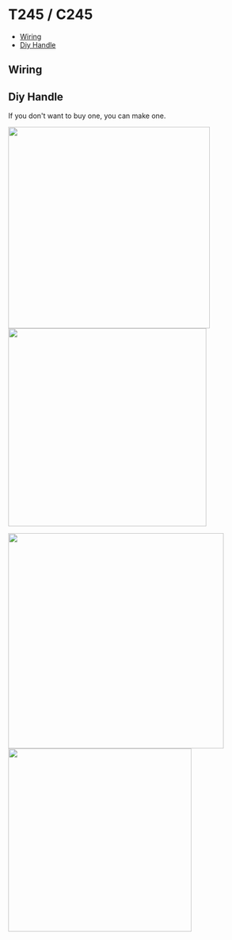 # T245 / C245

<!-- MarkdownTOC -->

* [Wiring](#wiring)
* [Diy Handle](#diy-handle)

<!-- /MarkdownTOC -->



<a id="t245--c245"></a>

<a id="wiring"></a>
## Wiring

<a id="diy-handle"></a>
## Diy Handle

If you don't want to buy one, you can make one.

<p float="left">
  <img src="B-7-B95-C22-A-F1-BD-4-A04-9-DB1-09-EE0880-F4-BA.jpg" width="407" /> 
  <img src="C-BF498-D10-1156-47-E5-B41-F-F2-E87-DEE87-F7.jpg" width="400" />
</p>

<p float="left">
  <img src="A-94915-A91-9802-4-DBF-8-BAD-B4-B4-B564-BB7-D.jpg" width="435" />
  <img src="E-4440-E432-5-A10-4057-B5-EB-EA4-FFB2494-E6.jpg" width="370" /> 
</p>


